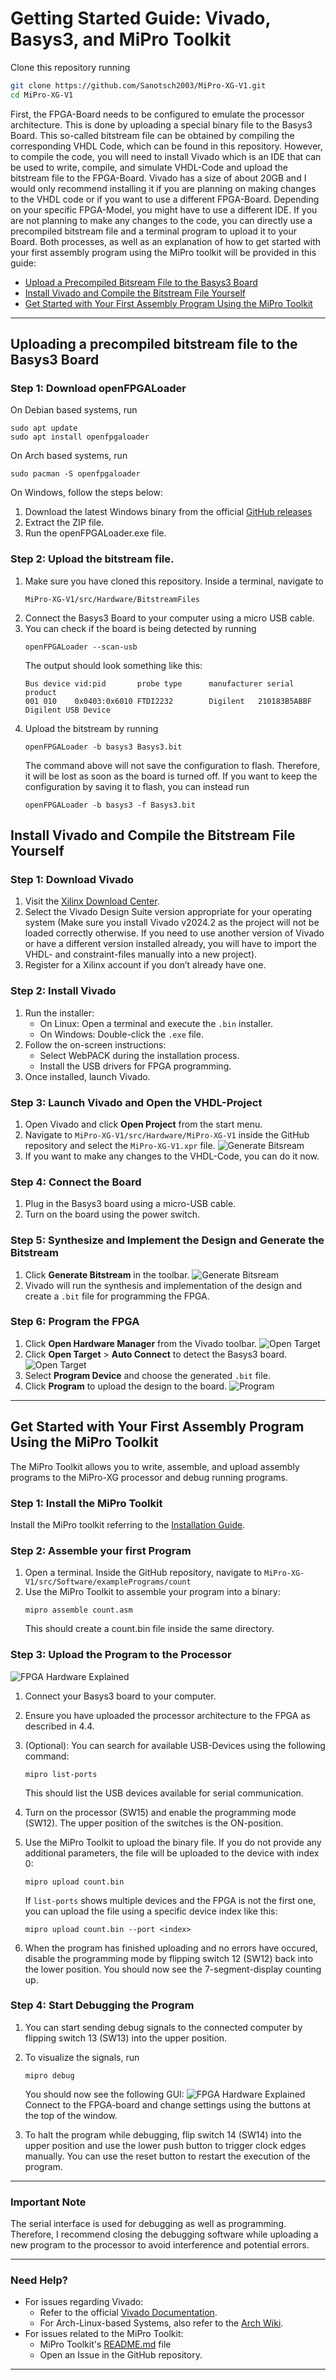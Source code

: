 # Getting Started Guide: Vivado, Basys3, and MiPro Toolkit

Clone this repository running 
```bash
git clone https://github.com/Sanotsch2003/MiPro-XG-V1.git
cd MiPro-XG-V1
```

First, the FPGA-Board needs to be configured to emulate the processor architecture. This is done by uploading a special binary file to the Basys3 Board. This so-called bitstream file can be obtained by compiling the corresponding VHDL Code, which can be found in this repository. However, to compile the code, you will need to install Vivado which is an IDE that can be used to write, compile, and simulate VHDL-Code and upload the bitstream file to the FPGA-Board. Vivado has a size of about 20GB and I would only recommend installing it if you are planning on making changes to the VHDL code or if you want to use a different FPGA-Board. Depending on your specific FPGA-Model, you might have to use a different IDE. If you are not planning to make any changes to the code, you can directly use a precompiled bitstream file and a terminal program to upload it to your Board. Both processes, as well as an explanation of how to get started with your first assembly program using the MiPro toolkit will be provided in this guide:

- [Upload a Precompiled Bitsream File to the Basys3 Board](#uploading-a-precompiled-bitstream-file-to-the-basys3-board)
- [Install Vivado and Compile the Bitstream File Yourself](#install-vivado-and-compile-the-bitstream-file-yourself)
- [Get Started with Your First Assembly Program Using the MiPro Toolkit](#get-started-with-your-first-assembly-program-using-the-mipro-toolkit)

---

## Uploading a precompiled bitstream file to the Basys3 Board
### Step 1: Download openFPGALoader
On Debian based systems, run
```
sudo apt update
sudo apt install openfpgaloader
```
On Arch based systems, run
```
sudo pacman -S openfpgaloader
```

On Windows, follow the steps below:
1. Download the latest Windows binary from the official [GitHub releases](https://github.com/trabucayre/openFPGALoader/releases)
2. Extract the ZIP file.
3. Run the openFPGALoader.exe file.

### Step 2: Upload the bitstream file.
1. Make sure you have cloned this repository. Inside a terminal, navigate to 
   ```
   MiPro-XG-V1/src/Hardware/BitstreamFiles
   ```
2. Connect the Basys3 Board to your computer using a micro USB cable.
3. You can check if the board is being detected by running
   ```
   openFPGALoader --scan-usb
   ```
   The output should look something like this:
   ```
   Bus device vid:pid       probe type      manufacturer serial               product
   001 010    0x0403:0x6010 FTDI2232        Digilent   210183B5ABBF         Digilent USB Device
   ```
4. Upload the bitstream by running
   ```
   openFPGALoader -b basys3 Basys3.bit
   ```
   The command above will not save the configuration to flash. Therefore, it will be lost as soon as the board is turned off. If you want to keep the configuration by saving it to flash, you can instead run
   ```
   openFPGALoader -b basys3 -f Basys3.bit
   ```


## Install Vivado and Compile the Bitstream File Yourself

### Step 1: Download Vivado
1. Visit the [Xilinx Download Center](https://www.xilinx.com/support/download.html).
2. Select the Vivado Design Suite version appropriate for your operating system (Make sure you install Vivado v2024.2 as the project will not be loaded correctly otherwise. If you need to use another version of Vivado or have a different version installed already, you will have to import the VHDL- and constraint-files manually into a new project).
3. Register for a Xilinx account if you don’t already have one.

### Step 2: Install Vivado
1. Run the installer:
   - On Linux: Open a terminal and execute the `.bin` installer.
   - On Windows: Double-click the `.exe` file.
2. Follow the on-screen instructions:
   - Select WebPACK during the installation process.
   - Install the USB drivers for FPGA programming.
3. Once installed, launch Vivado.

### Step 3: Launch Vivado and Open the VHDL-Project
1. Open Vivado and click **Open Project** from the start menu.
2. Navigate to `MiPro-XG-V1/src/Hardware/MiPro-XG-V1` inside the GitHub repository and select the `MiPro-XG-V1.xpr` file.
   ![Generate Bitsream](/docs/imgs/ChoosingVivadoProjectFile.jpg)
3. If you want to make any changes to the VHDL-Code, you can do it now.

### Step 4: Connect the Board
1. Plug in the Basys3 board using a micro-USB cable.
2. Turn on the board using the power switch.

### Step 5: Synthesize and Implement the Design and Generate the Bitstream
1. Click **Generate Bitstream** in the toolbar.
   ![Generate Bitsream](/docs/imgs/GeneratingBitstream.jpg)
2. Vivado will run the synthesis and implementation of the design and create a `.bit` file for programming the FPGA.

### Step 6: Program the FPGA
1. Click **Open Hardware Manager** from the Vivado toolbar.
   ![Open Target](/docs/imgs/OpenHardwareManager.jpg)
3. Click **Open Target** > **Auto Connect** to detect the Basys3 board.
   ![Open Target](/docs/imgs/OpenTarget.jpg)
4. Select **Program Device** and choose the generated `.bit` file.
5. Click **Program** to upload the design to the board.
   ![Program](/docs/imgs/ProgramDevice.jpg)
---

## Get Started with Your First Assembly Program Using the MiPro Toolkit

The MiPro Toolkit allows you to write, assemble, and upload assembly programs to the MiPro-XG processor and debug running programs.

### Step 1: Install the MiPro Toolkit
Install the MiPro toolkit referring to the [Installation Guide](/src/Software/MiPro_XG_Toolkit/README.md).

### Step 2: Assemble your first Program
1. Open a terminal. Inside the GitHub repository, navigate to `MiPro-XG-V1/src/Software/examplePrograms/count`
2. Use the MiPro Toolkit to assemble your program into a binary:
   ```
   mipro assemble count.asm 
   ```
   This should create a count.bin file inside the same directory.

### Step 3: Upload the Program to the Processor
![FPGA Hardware Explained](/docs/imgs/FPGAHardwareExplained.jpeg)
1. Connect your Basys3 board to your computer.
2. Ensure you have uploaded the processor architecture to the FPGA as described in 4.4.
3. (Optional): You can search for available USB-Devices using the following command:
   ```
   mipro list-ports
   ```
   This should list the USB devices available for serial communication.
4. Turn on the processor (SW15) and enable the programming mode (SW12). The upper position of the switches is the ON-position.
5. Use the MiPro Toolkit to upload the binary file. If you do not provide any additional parameters, the file will be uploaded to the device with index 0:
   ```
   mipro upload count.bin
   ```
   If  `list-ports` shows multiple devices and the FPGA is not the first one, you can upload the file using a specific device index like this:
   ```
   mipro upload count.bin --port <index>
   ```
   
6. When the program has finished uploading and no errors have occured, disable the programming mode by flipping switch 12 (SW12) back into the lower position. You should now see the 7-segment-display counting up.

### Step 4: Start Debugging the Program

1. You can start sending debug signals to the connected computer by flipping switch 13 (SW13) into the upper position.

2. To visualize the signals, run
   ```
   mipro debug
   ```
   You should now see the following GUI:
   ![FPGA Hardware Explained](/docs/imgs/RunningDebugger.png)
   Connect to the FPGA-board and change settings using the buttons at the top of the window.
3. To halt the program while debugging, flip switch 14 (SW14) into the upper position and use the lower push button to trigger clock edges manually. You can use the reset button to restart the execution of the program.

---

### Important Note
The serial interface is used for debugging as well as programming. 
Therefore, I recommend closing the debugging software while uploading a new program to the processor to avoid interference and potential errors.

---

### Need Help?
- For issues regarding Vivado:
   - Refer to the official [Vivado Documentation](https://www.xilinx.com/support/documentation.html).
   - For Arch-Linux-based Systems, also refer to the [Arch Wiki](https://wiki.archlinux.org/title/Xilinx_Vivado).
- For issues related to the MiPro Toolkit:
   - MiPro Toolkit's [README.md](/src/Software/MiPro_XG_Toolkit/README.md) file
   - Open an Issue in the GitHub repository.

---



